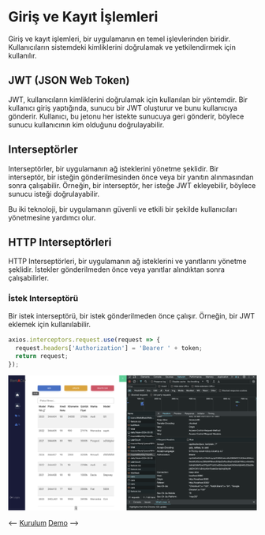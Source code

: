 # Giriş ve Kayıt İşlemleri

Giriş ve kayıt işlemleri, bir uygulamanın en temel işlevlerinden biridir. Kullanıcıların sistemdeki kimliklerini doğrulamak ve yetkilendirmek için kullanılır.

## JWT (JSON Web Token)

JWT, kullanıcıların kimliklerini doğrulamak için kullanılan bir yöntemdir. Bir kullanıcı giriş yaptığında, sunucu bir JWT oluşturur ve bunu kullanıcıya gönderir. Kullanıcı, bu jetonu her istekte sunucuya geri gönderir, böylece sunucu kullanıcının kim olduğunu doğrulayabilir.

## Interseptörler

Interseptörler, bir uygulamanın ağ isteklerini yönetme şeklidir. Bir interseptör, bir isteğin gönderilmesinden önce veya bir yanıtın alınmasından sonra çalışabilir. Örneğin, bir interseptör, her isteğe JWT ekleyebilir, böylece sunucu isteği doğrulayabilir.

Bu iki teknoloji, bir uygulamanın güvenli ve etkili bir şekilde kullanıcıları yönetmesine yardımcı olur.

## HTTP Interseptörleri

HTTP Interseptörleri, bir uygulamanın ağ isteklerini ve yanıtlarını yönetme şeklidir. İstekler gönderilmeden önce veya yanıtlar alındıktan sonra çalışabilirler.

### İstek Interseptörü

Bir istek interseptörü, bir istek gönderilmeden önce çalışır. Örneğin, bir JWT eklemek için kullanılabilir.

```javascript
axios.interceptors.request.use(request => {
  request.headers['Authorization'] = 'Bearer ' + token;
  return request;
});
```

![alt text](imgs/authorization.png)


<-- [Kurulum](kurulum.md)                  [Demo](demo.md) --> 
